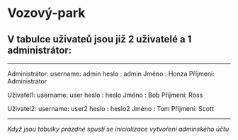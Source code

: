 # Vozový-park

<h2>V tabulce uživateů jsou již 2 uživatelé a 1 administrátor:</h2>

___________________________________________________________________

Administrátor:
              username: admin
              heslo   : admin
              Jméno   : Honza
              Příjmení: Administrátor

Uživatel1:
              username: user
              heslo   : heslo
              Jméno   : Bob
              Příjmení: Ross

Uživatel2:
              username: user2
              heslo   : heslo2
              Jméno   : Tom
              Příjmení: Scott
              
___________________________________________________________________
              
              
<i>Když jsou tabulky prázdné spustí se inicializace vytvoření adminského účtu</i>
